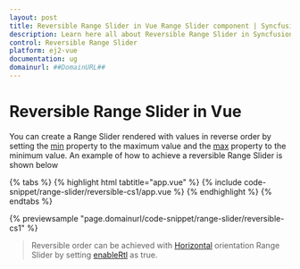 ```yaml
---
layout: post
title: Reversible Range Slider in Vue Range Slider component | Syncfusion
description: Learn here all about Reversible Range Slider in Syncfusion Vue Range Slider component of Syncfusion Essential JS 2 and more.
control: Reversible Range Slider 
platform: ej2-vue
documentation: ug
domainurl: ##DomainURL##
---
```


# Reversible Range Slider in Vue

You can create a Range Slider rendered with values in reverse order by setting the [min](https://ej2.syncfusion.com/vue/documentation/api/slider/#min) property to the maximum value and the [max](https://ej2.syncfusion.com/vue/documentation/api/slider/#max) property to the minimum value. An example of how to achieve a reversible Range Slider is shown below

{% tabs %}
{% highlight html tabtitle="app.vue" %}
{% include code-snippet/range-slider/reversible-cs1/app.vue %}
{% endhighlight %}
{% endtabs %}
        
{% previewsample "page.domainurl/code-snippet/range-slider/reversible-cs1" %}


> Reversible order can be achieved with [Horizontal](https://helpej2.syncfusion.com/vue/documentation/api/slider/sliderOrientation/) orientation Range Slider by setting [enableRtl](https://ej2.syncfusion.com/vue/documentation/api/slider/#enablertl) as true.

